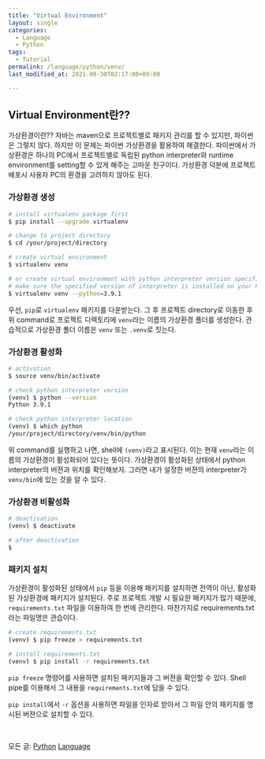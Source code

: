 ```yaml
---
title: "Virtual Environment"
layout: single
categories:
  - Language
  - Python
tags:
  - Tutorial
permalink: /language/python/venv/
last_modified_at: 2021-08-30T02:17:00+09:00

---
```


## Virtual Environment란??

가상환경이란?? 자바는 maven으로 프로젝트별로 패키지 관리를 할 수 있지만, 파이썬은 그렇지 않다.
하지만 이 문제는 파이썬 가상환경을 활용하여 해결한다.
파이썬에서 가상환경은 하나의 PC에서 프로젝트별로 독립된 python interpreter와 runtime environment를 setting할 수 있게 해주는 고마운 친구이다.
가상환경 덕분에 프로젝트 배포시 사용자 PC의 환경을 고려하지 않아도 된다.

### 가상환경 생성

```sh
# install virtualenv package first
$ pip install --upgrade virtualenv

# change to project directory
$ cd /your/project/directory

# create virtual environment
$ virtualenv venv

# or create virtual environment with python interpreter version specified
# make sure the specified version of interpreter is installed on your PC
$ virtualenv venv --python=3.9.1
```

우선, `pip`로 `virtualenv` 패키지를 다운받는다.
그 후 프로젝트 directory로 이동한 후 위 command로 프로젝트 디렉토리에 `venv`라는 이름의 가상환경 폴더를 생성한다.
관습적으로 가상환경 폴더 이름은 `venv` 또는 `.venv`로 짓는다.

### 가상환경 활성화

```sh
# activation
$ source venv/bin/activate

# check python interpreter version
(venv) $ python --version
Python 3.9.1

# check python interpreter location
(venv) $ which python
/your/project/directory/venv/bin/python
```

위 command를 실행하고 나면, shell에 `(venv)`라고 표시된다.
이는 현재 `venv`라는 이름의 가상환경이 활성화되어 있다는 뜻이다.
가상환경이 활성화된 상태에서 python interpreter의 버젼과 위치를 확인해보자.
그러면 내가 설정한 버젼의 interpreter가 `venv/bin`에 있는 것을 알 수 있다.

### 가상환경 비활성화

```sh
# deactivation
(venv) $ deactivate

# after deactivation
$ 
```

### 패키지 설치

가상환경이 활성화된 상태에서 `pip` 등을 이용해 패키지를 설치하면 전역이 아닌, 활성화된 가상환경에 패키지가 설치된다.
주로 프로젝트 개발 시 필요한 패키지가 많기 때문에, `requirements.txt` 파일을 이용하여 한 번에 관리한다.
마찬가지로 requirements.txt라는 파일명은 관습이다.

```sh
# create requirements.txt
(venv) $ pip freeze > requirements.txt

# install requirements.txt
(venv) $ pip install -r requirements.txt
```

`pip freeze` 명령어를 사용하면 설치된 패키지들과 그 버젼을 확인할 수 있다.
Shell pipe를 이용해서 그 내용을 `requirements.txt`에 담을 수 있다.

`pip install`에서 `-r` 옵션을 사용하면 파일을 인자로 받아서 그 파일 안의 패키지를 명시된 버젼으로 설치할 수 있다.

<br>

모든 글: [Python](/language/python/) [Language](/language/)
